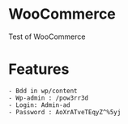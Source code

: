 # WooCommerce
Test of WooCommerce

# Features

    - Bdd in wp/content
    - Wp-admin : /pow3rr3d
    - Login: Admin-ad
    - Password : AoXrATveTEqyZ^%5yj
